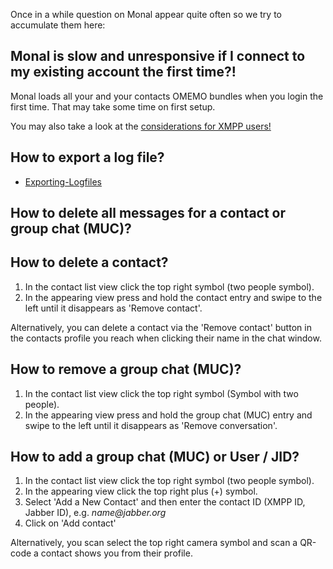 Once in a while question on Monal appear quite often so we try to accumulate them here:

## Monal is slow and unresponsive if I connect to my existing account the first time?!

Monal loads all your and your contacts OMEMO bundles when you login the first time. That may take some time on first setup.

You may also take a look at the [considerations for XMPP users!](https://github.com/monal-im/Monal/wiki/Considerations-for-XMPP-users)

## How to export a log file?
- [Exporting-Logfiles](https://github.com/monal-im/Monal/wiki/Introduction-to-use-of-Monal-UDP-Logger#access-logfiles)

## How to delete all messages for a contact or group chat (MUC)?

## How to delete a contact?

1. In the contact list view click the top right symbol (two people symbol).
2. In the appearing view press and hold the contact entry and swipe to the left until it disappears as 'Remove contact'.

Alternatively, you can delete a contact via the 'Remove contact' button in the contacts profile you reach when clicking their name in the chat window.

## How to remove a group chat (MUC)?

1. In the contact list view click the top right symbol (Symbol with two people).
2. In the appearing view press and hold the group chat (MUC) entry and swipe to the left until it disappears as 'Remove conversation'.

## How to add a group chat (MUC) or User / JID?

1. In the contact list view click the top right symbol (two people symbol).
2. In the appearing view click the top right plus (+) symbol.
3. Select 'Add a New Contact' and then enter the contact ID (XMPP ID, Jabber ID), e.g. _name@jabber.org_
4. Click on 'Add contact'

Alternatively, you scan select the top right camera symbol and scan a QR-code a contact shows you from their profile.
